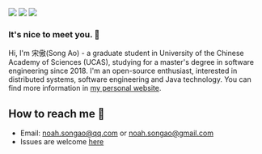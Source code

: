 ![](https://img.shields.io/static/v1?label=Turing%20test&message=passed&color=success&style=for-the-badge)
![](https://img.shields.io/static/v1?label=uptime&message=24%20years&color=blueviolet&style=for-the-badge)
![](https://img.shields.io/static/v1?label=poweredby&message=oxygen&color=blue&style=for-the-badge)
### It's nice to meet you. 👋
Hi, I'm 宋傲(Song Ao) - a graduate student in University of the Chinese Academy of Sciences (UCAS), studying for a master's degree in software engineering since 2018. I'm an open-source enthusiast, interested in distributed systems, software engineering and Java technology. You can find more information in [my personal website](http://www.satjd.xyz).

## How to reach me 💬
- Email: [noah.songao@qq.com](mailto:noah.songao@qq.com) or [noah.songao@gmail.com](mailto:noah.songao@gmail.com)
- Issues are welcome [here](https://github.com/satjd/satjd/issues)

<!--
**satjd/satjd** is a ✨ _special_ ✨ repository because its `README.md` (this file) appears on your GitHub profile.

Here are some ideas to get you started:

- 🔭 I’m currently working on ...
- 🌱 I’m currently learning ...
- 👯 I’m looking to collaborate on ...
- 🤔 I’m looking for help with ...
- 💬 Ask me about ...
- 📫 How to reach me: ...
- 😄 Pronouns: ...
- ⚡ Fun fact: ...
-->
